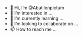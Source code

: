 - 👋 Hi, I’m @Abutilonpictum
- 👀 I’m interested in ...
- 🌱 I’m currently learning ...
- 💞️ I’m looking to collaborate on ...
- 📫 How to reach me ...

<!---
Abutilonpictum/Abutilonpictum is a ✨ special ✨ repository because its `README.md` (this file) appears on your GitHub profile.
You can click the Preview link to take a look at your changes.
--->
